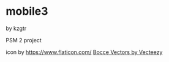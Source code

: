 # mobile3
by kzgtr

PSM 2 project

icon by https://www.flaticon.com/
<a href="https://www.vecteezy.com/free-vector/bocce">Bocce Vectors by Vecteezy</a>
